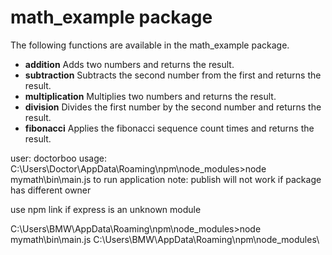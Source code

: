﻿math_example package
====================
The following functions are available in the math_example package.
- **addition** Adds two numbers and returns the result.
- **subtraction** Subtracts the second number from the first and returns the result.
- **multiplication** Multiplies two numbers and returns the result.
- **division** Divides the first number by the second number and returns the result.
- **fibonacci** Applies the fibonacci sequence count times and returns the result.

user: doctorboo
usage: C:\Users\Doctor\AppData\Roaming\npm\node_modules>node mymath\bin\main.js to run application
note: publish will not work if package has different owner

use npm link if express is an unknown module

C:\Users\BMW\AppData\Roaming\npm\node_modules>node mymath\bin\main.js
 C:\Users\BMW\AppData\Roaming\npm\node_modules\